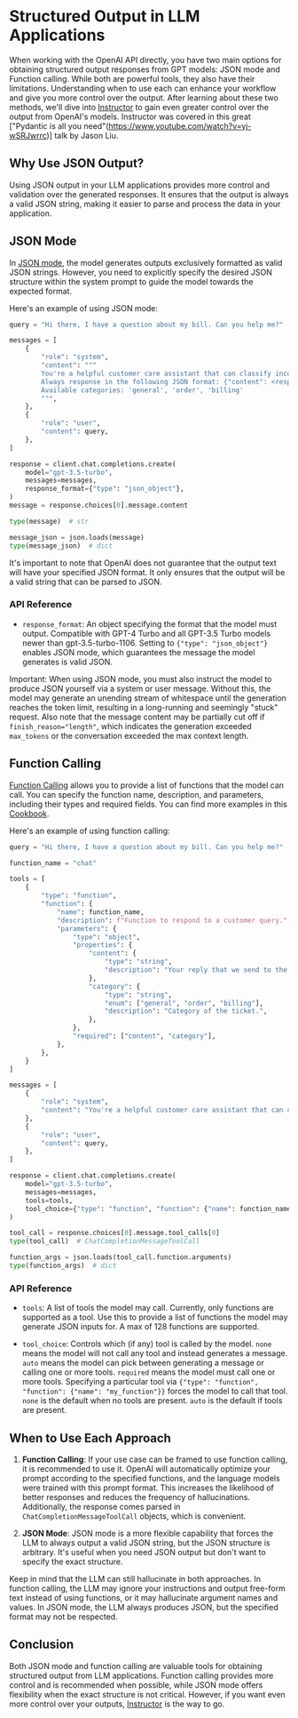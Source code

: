 # Structured Output in LLM Applications

When working with the OpenAI API directly, you have two main options for obtaining structured output responses from GPT models: JSON mode and Function calling. While both are powerful tools, they also have their limitations. Understanding when to use each can enhance your workflow and give you more control over the output. After learning about these two methods, we'll dive into [Instructor](https://github.com/daveebbelaar/python-openai-tutorial/tree/main/04%20Structured%20Output/Instructor) to gain even greater control over the output from OpenAI's models. Instructor was covered in this great ["Pydantic is all you need"(https://www.youtube.com/watch?v=yj-wSRJwrrc)] talk by Jason Liu.

## Why Use JSON Output?

Using JSON output in your LLM applications provides more control and validation over the generated responses. It ensures that the output is always a valid JSON string, making it easier to parse and process the data in your application.

## JSON Mode

In [JSON mode](https://platform.openai.com/docs/guides/text-generation/json-mode), the model generates outputs exclusively formatted as valid JSON strings. However, you need to explicitly specify the desired JSON structure within the system prompt to guide the model towards the expected format.

Here's an example of using JSON mode:

```python
query = "Hi there, I have a question about my bill. Can you help me?"

messages = [
    {
        "role": "system",
        "content": """
        You're a helpful customer care assistant that can classify incoming messages and create a response.
        Always response in the following JSON format: {"content": <response>, "category": <classification>}
        Available categories: 'general', 'order', 'billing'
        """,
    },
    {
        "role": "user",
        "content": query,
    },
]

response = client.chat.completions.create(
    model="gpt-3.5-turbo",
    messages=messages,
    response_format={"type": "json_object"},
)
message = response.choices[0].message.content

type(message)  # str

message_json = json.loads(message)
type(message_json)  # dict
```

It's important to note that OpenAI does not guarantee that the output text will have your specified JSON format. It only ensures that the output will be a valid string that can be parsed to JSON.

### API Reference

- `response_format`: An object specifying the format that the model must output. Compatible with GPT-4 Turbo and all GPT-3.5 Turbo models newer than gpt-3.5-turbo-1106. Setting to `{"type": "json_object"}` enables JSON mode, which guarantees the message the model generates is valid JSON.

Important: When using JSON mode, you must also instruct the model to produce JSON yourself via a system or user message. Without this, the model may generate an unending stream of whitespace until the generation reaches the token limit, resulting in a long-running and seemingly "stuck" request. Also note that the message content may be partially cut off if `finish_reason="length"`, which indicates the generation exceeded `max_tokens` or the conversation exceeded the max context length.

## Function Calling

[Function Calling](https://platform.openai.com/docs/guides/function-calling) allows you to provide a list of functions that the model can call. You can specify the function name, description, and parameters, including their types and required fields. You can find more examples in this [Cookbook](https://cookbook.openai.com/examples/how_to_call_functions_with_chat_models).

Here's an example of using function calling:

```python
query = "Hi there, I have a question about my bill. Can you help me?"

function_name = "chat"

tools = [
    {
        "type": "function",
        "function": {
            "name": function_name,
            "description": f"Function to respond to a customer query.",
            "parameters": {
                "type": "object",
                "properties": {
                    "content": {
                        "type": "string",
                        "description": "Your reply that we send to the customer.",
                    },
                    "category": {
                        "type": "string",
                        "enum": ["general", "order", "billing"],
                        "description": "Category of the ticket.",
                    },
                },
                "required": ["content", "category"],
            },
        },
    }
]

messages = [
    {
        "role": "system",
        "content": "You're a helpful customer care assistant that can classify incoming messages and create a response.",
    },
    {
        "role": "user",
        "content": query,
    },
]

response = client.chat.completions.create(
    model="gpt-3.5-turbo",
    messages=messages,
    tools=tools,
    tool_choice={"type": "function", "function": {"name": function_name}},
)

tool_call = response.choices[0].message.tool_calls[0]
type(tool_call)  # ChatCompletionMessageToolCall

function_args = json.loads(tool_call.function.arguments)
type(function_args)  # dict
```

### API Reference

- `tools`: A list of tools the model may call. Currently, only functions are supported as a tool. Use this to provide a list of functions the model may generate JSON inputs for. A max of 128 functions are supported.

- `tool_choice`: Controls which (if any) tool is called by the model. `none` means the model will not call any tool and instead generates a message. `auto` means the model can pick between generating a message or calling one or more tools. `required` means the model must call one or more tools. Specifying a particular tool via `{"type": "function", "function": {"name": "my_function"}}` forces the model to call that tool. `none` is the default when no tools are present. `auto` is the default if tools are present.

## When to Use Each Approach

1. **Function Calling**: If your use case can be framed to use function calling, it is recommended to use it. OpenAI will automatically optimize your prompt according to the specified functions, and the language models were trained with this prompt format. This increases the likelihood of better responses and reduces the frequency of hallucinations. Additionally, the response comes parsed in `ChatCompletionMessageToolCall` objects, which is convenient.

2. **JSON Mode**: JSON mode is a more flexible capability that forces the LLM to always output a valid JSON string, but the JSON structure is arbitrary. It's useful when you need JSON output but don't want to specify the exact structure.

Keep in mind that the LLM can still hallucinate in both approaches. In function calling, the LLM may ignore your instructions and output free-form text instead of using functions, or it may hallucinate argument names and values. In JSON mode, the LLM always produces JSON, but the specified format may not be respected.

## Conclusion

Both JSON mode and function calling are valuable tools for obtaining structured output from LLM applications. Function calling provides more control and is recommended when possible, while JSON mode offers flexibility when the exact structure is not critical. However, if you want even more control over your outputs, [Instructor](https://github.com/daveebbelaar/python-openai-tutorial/tree/main/04%20Structured%20Output/Instructor) is the way to go.